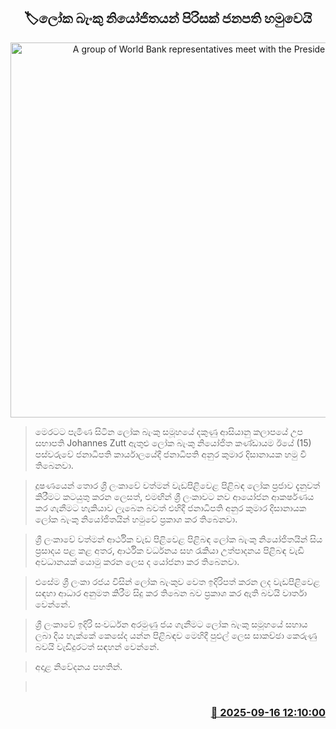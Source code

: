 <p align='center'><b><h2 align='center' title='A group of World Bank representatives meet with the President'>🏷ලෝක බැංකු නියෝජිතයන් පිරිසක් ජනපති හමුවෙයි</h2></b></p>
<p align='center'><img src='https://helakuru.sgp1.cdn.digitaloceanspaces.com/esana/images/lib/anura-world-bank.jpg' width='600' alt='A group of World Bank representatives meet with the President'></p>

> මෙරටට පැමිණ සිටින ලෝක බැංකු සමූහයේ දකුණු ආසියානු කලාපයේ උප සභාපති Johannes Zutt ඇතුළු ලෝක බැංකු නියෝජිත කණ්ඩායම ඊයේ (15) පස්වරුවේ ජනාධිපති කාර්යාලයේදී ජනාධිපති අනුර කුමාර දිසානායක හමු වී තිබෙනවා.

> දූෂණයෙන් තොර ශ්‍රී ලංකාවේ වත්මන් වැඩපිළිවෙළ පිළිබඳ ලෝක ප්‍රජාව දැනුවත් කිරීමට කටයුතු කරන ලෙසත්, එමඟින් ශ්‍රී ලංකාවට නව ආයෝජන ආකර්ෂණය කර ගැනීමට හැකියාව ලැබෙන බවත් එහිදී ජනාධිපති අනුර කුමාර දිසානායක ලෝක බැංකු නියෝජිතයින් හමුවේ ප්‍රකාශ කර තිබෙනවා.

> ශ්‍රී ලංකාවේ වත්මන් ආර්ථික වැඩ පිළිවෙළ පිළිබඳ ලෝක බැංකු නියෝජිතයින් සිය ප්‍රසාදය පළ කළ අතර, ආර්ථික වර්ධනය සහ රැකියා උත්පාදනය පිළිබඳ වැඩි අවධානයක් යොමු කරන ලෙස ද යෝජනා කර තිබෙනවා.

> එසේම ශ්‍රී ලංකා රජය විසින් ලෝක බැංකුව වෙත ඉදිරිපත් කරන ලද වැඩපිළිවෙළ සඳහා ආධාර අනුමත කිරීම සිදු කර තිබෙන බව ප්‍රකාශ කර ඇති බවයි වාර්තා වෙන්නේ.

> ශ්‍රී ලංකාවේ ඉදිරි සංවර්ධන අරමුණු ජය ගැනීමට ලෝක බැංකු සමූහයේ සහාය ලබා දිය හැක්කේ කෙසේද යන්න පිළිබඳව මෙහිදී පුළුල් ලෙස සාකච්ඡා කෙරුණු බවයි වැඩිදුරටත් සඳහන් වෙන්නේ.

> අදාළ නිවේදනය පහතින්.

>  



<h3 align='right'><a href='https://www.helakuru.lk/esana/p/113671/'>📅 2025-09-16 12:10:00</a></h3>
